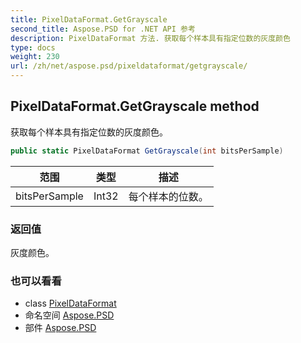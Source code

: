 ```yaml
---
title: PixelDataFormat.GetGrayscale
second_title: Aspose.PSD for .NET API 参考
description: PixelDataFormat 方法. 获取每个样本具有指定位数的灰度颜色
type: docs
weight: 230
url: /zh/net/aspose.psd/pixeldataformat/getgrayscale/
---
```

## PixelDataFormat.GetGrayscale method

获取每个样本具有指定位数的灰度颜色。

```csharp
public static PixelDataFormat GetGrayscale(int bitsPerSample)
```

| 范围 | 类型 | 描述 |
| --- | --- | --- |
| bitsPerSample | Int32 | 每个样本的位数。 |

### 返回值

灰度颜色。

### 也可以看看

* class [PixelDataFormat](../)
* 命名空间 [Aspose.PSD](../../pixeldataformat/)
* 部件 [Aspose.PSD](../../../)


